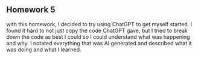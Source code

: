 ## Homework 5

with this homework, I decided to try using ChatGPT to get myself started. I found it hard to not just copy the code ChatGPT gave, but I tried to break down the code as best I could so I could understand what was happening and why. I notated everything that was AI generated and described what it was doing and what I learned. 